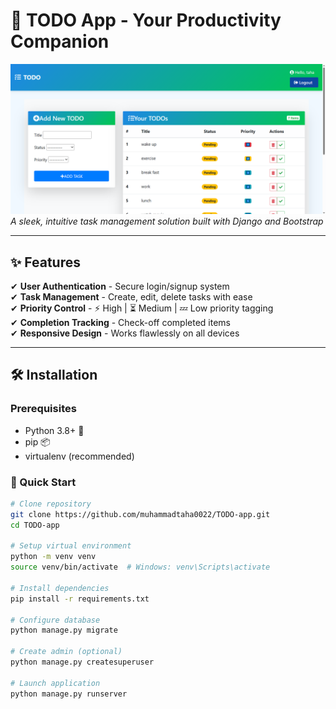 # 📝 TODO App - Your Productivity Companion  

![TODO App Screenshot](photo/todoo.png)  
*A sleek, intuitive task management solution built with Django and Bootstrap*  

---

## ✨ Features  

✔ **User Authentication** - Secure login/signup system  
✔ **Task Management** - Create, edit, delete tasks with ease  
✔ **Priority Control** - ⚡ High | ⏳ Medium | 💤 Low priority tagging  
✔ **Completion Tracking** - Check-off completed items  
✔ **Responsive Design** - Works flawlessly on all devices  

---

## 🛠 Installation  

### Prerequisites  
- Python 3.8+ 🐍  
- pip 📦  
- virtualenv (recommended)  

### 🚀 Quick Start  
```bash
# Clone repository
git clone https://github.com/muhammadtaha0022/TODO-app.git
cd TODO-app

# Setup virtual environment
python -m venv venv
source venv/bin/activate  # Windows: venv\Scripts\activate

# Install dependencies
pip install -r requirements.txt

# Configure database
python manage.py migrate

# Create admin (optional)
python manage.py createsuperuser

# Launch application
python manage.py runserver
